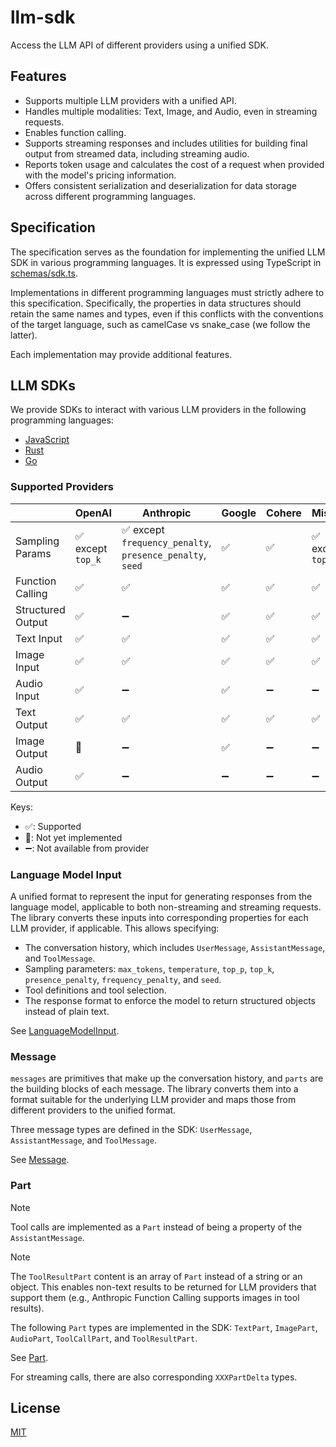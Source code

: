 # llm-sdk

Access the LLM API of different providers using a unified SDK.

## Features

- Supports multiple LLM providers with a unified API.
- Handles multiple modalities: Text, Image, and Audio, even in streaming requests.
- Enables function calling.
- Supports streaming responses and includes utilities for building final output from streamed data, including streaming audio.
- Reports token usage and calculates the cost of a request when provided with the model's pricing information.
- Offers consistent serialization and deserialization for data storage across different programming languages.

## Specification

The specification serves as the foundation for implementing the unified LLM SDK in various programming languages. It is expressed using TypeScript in [schemas/sdk.ts](./schema/sdk.ts).

Implementations in different programming languages must strictly adhere to this specification. Specifically, the properties in data structures should retain the same names and types, even if this conflicts with the conventions of the target language, such as camelCase vs snake_case (we follow the latter).

Each implementation may provide additional features.

## LLM SDKs

We provide SDKs to interact with various LLM providers in the following programming languages:

- [JavaScript](./sdk-js)
- [Rust](./sdk-rust)
- [Go](./sdk-go)

### Supported Providers

|                   | OpenAI            | Anthropic                                                 | Google | Cohere | Mistral           |
| ----------------- | ----------------- | --------------------------------------------------------- | ------ | ------ | ----------------- |
| Sampling Params   | ✅ except `top_k` | ✅ except `frequency_penalty`, `presence_penalty`, `seed` | ✅     | ✅     | ✅ except `top_k` |
| Function Calling  | ✅                | ✅                                                        | ✅     | ✅     | ✅                |
| Structured Output | ✅                | ➖                                                        | ✅     | ✅     | ✅                |
| Text Input        | ✅                | ✅                                                        | ✅     | ✅     | ✅                |
| Image Input       | ✅                | ✅                                                        | ✅     | ✅     | ✅                |
| Audio Input       | ✅                | ➖                                                        | ✅     | ➖     | ➖                |
| Text Output       | ✅                | ✅                                                        | ✅     | ✅     | ✅                |
| Image Output      | 🚧                | ➖                                                        | ✅     | ➖     | ➖                |
| Audio Output      | ✅                | ➖                                                        | ➖     | ➖     | ➖                |

Keys:

- ✅: Supported
- 🚧: Not yet implemented
- ➖: Not available from provider

### Language Model Input

A unified format to represent the input for generating responses from the language model, applicable to both non-streaming and streaming requests. The library converts these inputs into corresponding properties for each LLM provider, if applicable. This allows specifying:

- The conversation history, which includes `UserMessage`, `AssistantMessage`, and `ToolMessage`.
- Sampling parameters: `max_tokens`, `temperature`, `top_p`, `top_k`, `presence_penalty`, `frequency_penalty`, and `seed`.
- Tool definitions and tool selection.
- The response format to enforce the model to return structured objects instead of plain text.

See [LanguageModelInput](https://github.com/hoangvvo/llm-sdk/blob/main/schema/sdk.ts#L366).

### Message

`messages` are primitives that make up the conversation history, and `parts` are the building blocks of each message. The library converts them into a format suitable for the underlying LLM provider and maps those from different providers to the unified format.

Three message types are defined in the SDK: `UserMessage`, `AssistantMessage`, and `ToolMessage`.

See [Message](https://github.com/hoangvvo/llm-sdk/blob/main/schema/sdk.ts#L29).

### Part

> [!NOTE]
> Tool calls are implemented as a `Part` instead of being a property of the `AssistantMessage`.

> [!NOTE]
> The `ToolResultPart` content is an array of `Part` instead of a string or an object. This enables non-text results to be returned for LLM providers that support them (e.g., Anthropic Function Calling supports images in tool results).

The following `Part` types are implemented in the SDK: `TextPart`, `ImagePart`, `AudioPart`, `ToolCallPart`, and `ToolResultPart`.

See [Part](https://github.com/hoangvvo/llm-sdk/blob/main/schema/sdk.ts#L16).

For streaming calls, there are also corresponding `XXXPartDelta` types.

## License

[MIT](LICENSE)
